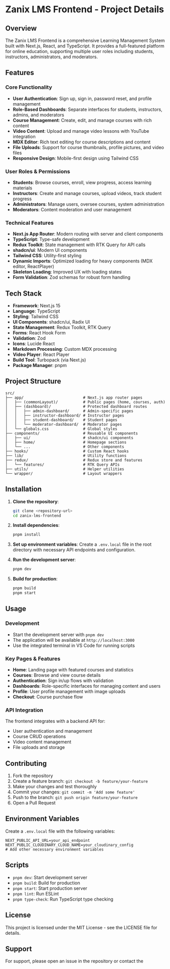 # Zanix LMS Frontend - Project Details

## Overview

The Zanix LMS Frontend is a comprehensive Learning Management System built with Next.js, React, and TypeScript. It provides a full-featured platform for online education, supporting multiple user roles including students, instructors, administrators, and moderators.

## Features

### Core Functionality

- **User Authentication**: Sign up, sign in, password reset, and profile management
- **Role-Based Dashboards**: Separate interfaces for students, instructors, admins, and moderators
- **Course Management**: Create, edit, and manage courses with rich content
- **Video Content**: Upload and manage video lessons with YouTube integration
- **MDX Editor**: Rich text editing for course descriptions and content
- **File Uploads**: Support for course thumbnails, profile pictures, and video files
- **Responsive Design**: Mobile-first design using Tailwind CSS

### User Roles & Permissions

- **Students**: Browse courses, enroll, view progress, access learning materials
- **Instructors**: Create and manage courses, upload videos, track student progress
- **Administrators**: Manage users, oversee courses, system administration
- **Moderators**: Content moderation and user management

### Technical Features

- **Next.js App Router**: Modern routing with server and client components
- **TypeScript**: Type-safe development
- **Redux Toolkit**: State management with RTK Query for API calls
- **shadcn/ui**: Modern UI components
- **Tailwind CSS**: Utility-first styling
- **Dynamic Imports**: Optimized loading for heavy components (MDX editor, ReactPlayer)
- **Skeleton Loading**: Improved UX with loading states
- **Form Validation**: Zod schemas for robust form handling

## Tech Stack

- **Framework**: Next.js 15
- **Language**: TypeScript
- **Styling**: Tailwind CSS
- **UI Components**: shadcn/ui, Radix UI
- **State Management**: Redux Toolkit, RTK Query
- **Forms**: React Hook Form
- **Validation**: Zod
- **Icons**: Lucide React
- **Markdown Processing**: Custom MDX processing
- **Video Player**: React Player
- **Build Tool**: Turbopack (via Next.js)
- **Package Manager**: pnpm

## Project Structure

```
src/
├── app/                          # Next.js app router pages
│   ├── (commonLayout)/           # Public pages (home, courses, auth)
│   ├── (dashboard)/              # Protected dashboard routes
│   │   ├── admin-dashboard/      # Admin-specific pages
│   │   ├── instructor-dashboard/ # Instructor pages
│   │   ├── student-dashboard/    # Student pages
│   │   └── moderator-dashboard/  # Moderator pages
│   └── globals.css               # Global styles
├── components/                   # Reusable UI components
│   ├── ui/                       # shadcn/ui components
│   ├── home/                     # Homepage sections
│   └── ...                       # Other components
├── hooks/                        # Custom React hooks
├── lib/                          # Utility functions
├── redux/                        # Redux store and features
│   └── features/                 # RTK Query APIs
├── utils/                        # Helper utilities
└── wrapper/                      # Layout wrappers
```

## Installation

1. **Clone the repository**:

   ```bash
   git clone <repository-url>
   cd zanix-lms-frontend
   ```

2. **Install dependencies**:

   ```bash
   pnpm install
   ```

3. **Set up environment variables**:
   Create a `.env.local` file in the root directory with necessary API endpoints and configuration.

4. **Run the development server**:

   ```bash
   pnpm dev
   ```

5. **Build for production**:
   ```bash
   pnpm build
   pnpm start
   ```

## Usage

### Development

- Start the development server with `pnpm dev`
- The application will be available at `http://localhost:3000`
- Use the integrated terminal in VS Code for running scripts

### Key Pages & Features

- **Home**: Landing page with featured courses and statistics
- **Courses**: Browse and view course details
- **Authentication**: Sign in/up flows with validation
- **Dashboards**: Role-specific interfaces for managing content and users
- **Profile**: User profile management with image uploads
- **Checkout**: Course purchase flow

### API Integration

The frontend integrates with a backend API for:

- User authentication and management
- Course CRUD operations
- Video content management
- File uploads and storage

## Contributing

1. Fork the repository
2. Create a feature branch: `git checkout -b feature/your-feature`
3. Make your changes and test thoroughly
4. Commit your changes: `git commit -m 'Add some feature'`
5. Push to the branch: `git push origin feature/your-feature`
6. Open a Pull Request

## Environment Variables

Create a `.env.local` file with the following variables:

```
NEXT_PUBLIC_API_URL=your_api_endpoint
NEXT_PUBLIC_CLOUDINARY_CLOUD_NAME=your_cloudinary_config
# Add other necessary environment variables
```

## Scripts

- `pnpm dev`: Start development server
- `pnpm build`: Build for production
- `pnpm start`: Start production server
- `pnpm lint`: Run ESLint
- `pnpm type-check`: Run TypeScript type checking

## License

This project is licensed under the MIT License - see the LICENSE file for details.

## Support

For support, please open an issue in the repository or contact the
